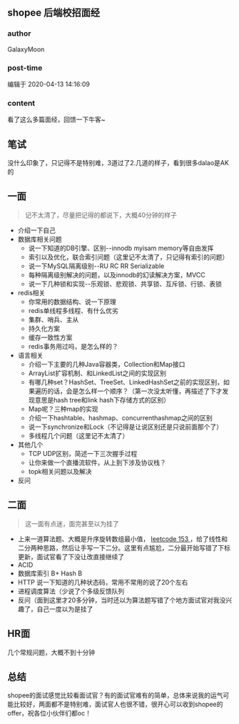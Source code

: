 ## shopee 后端校招面经
### author 
GalaxyMoon
### post-time 

编辑于  2020-04-13 14:16:09
### content 
<div class="post-topic-des nc-post-content">
 <p>
  看了这么多篇面经，回馈一下牛客~
 </p>
 <h2>
  笔试
 </h2>
 <p>
  没什么印象了，只记得不是特别难，3道过了2.几道的样子，看到很多dalao是AK的
 </p>
 <h2>
  一面
 </h2>
 <blockquote>
  <p>
   记不太清了，尽量把记得的都说下，大概40分钟的样子
  </p>
 </blockquote>
 <ul>
  <li>
   介绍一下自己
  </li>
  <li>
   数据库相关问题
   <ul>
    <li>
     说一下知道的DB引擎、区别--innodb myisam memory等自由发挥
    </li>
    <li>
     索引以及优化，联合索引问题（这里记不太清了，只记得有索引的问题）
    </li>
    <li>
     说一下MySQL隔离级别--RU RC RR Serializable
    </li>
    <li>
     每种隔离级别解决的问题，以及innodb的幻读解决方案，MVCC
    </li>
    <li>
     说一下几种锁和实现--乐观锁、悲观锁、共享锁、互斥锁、行锁、表锁
    </li>
   </ul>
  </li>
  <li>
   redis相关
   <ul>
    <li>
     你常用的数据结构、说一下原理
    </li>
    <li>
     redis单线程多线程、有什么优劣
    </li>
    <li>
     集群、哨兵、主从
    </li>
    <li>
     持久化方案
    </li>
    <li>
     缓存一致性方案
    </li>
    <li>
     redis事务用过吗，是怎么样的？
    </li>
   </ul>
  </li>
  <li>
   语言相关
   <ul>
    <li>
     介绍一下主要的几种Java容器类，Collection和Map接口
    </li>
    <li>
     ArrayList扩容机制、和LinkedList之间的实现区别
    </li>
    <li>
     有哪几种set？HashSet、TreeSet、LinkedHashSet之前的实现区别，如果遍历的话，会是怎么样一个顺序？（第一次没太听懂，再描述了下才发现意思是hash tree和link hash下存储方式的区别）
    </li>
    <li>
     Map呢？三种map的实现
    </li>
    <li>
     介绍一下hashtable、hashmap、concurrenthashmap之间的区别
    </li>
    <li>
     说一下synchronize和Lock（不记得是让说区别还是只说前面那个了）
    </li>
    <li>
     多线程几个问题（这里记不太清了）
    </li>
   </ul>
  </li>
  <li>
   其他几个
   <ul>
    <li>
     TCP UDP区别，简述一下三次握手过程
    </li>
    <li>
     让你来做一个直播流软件，从上到下涉及协议栈？
    </li>
    <li>
     topk相关问题以及解决
    </li>
   </ul>
  </li>
  <li>
   反问
  </li>
 </ul>
 <h2>
  二面
 </h2>
 <blockquote>
  <p>
   这一面有点迷，面完甚至以为挂了
  </p>
 </blockquote>
 <ul>
  <li>
   上来一道算法题、大概是升序旋转数组最小值，
   <a href="https://leetcode-cn.com/problems/find-minimum-in-rotated-sorted-array/" target="_blank">
    leetcode 153
   </a>
   ，给了线性和二分两种思路，然后让手写一下二分。这里有点尴尬，二分最开始写错了下标更新，面试官看了下没让改直接继续了
  </li>
  <li>
   ACID
  </li>
  <li>
   数据库索引 B+ Hash B
  </li>
  <li>
   HTTP 说一下知道的几种状态码，常用不常用的说了20个左右
  </li>
  <li>
   进程调度算法（少说了个多级反馈队列
  </li>
  <li>
   反问（面到这里才20多分钟，当时还以为算法题写错了个地方面试官对我没兴趣了，自己一度以为是挂了
  </li>
 </ul>
 <h2>
  HR面
 </h2>
 <p>
  几个常规问题，大概不到十分钟
 </p>
 <h2>
  总结
 </h2>
 <p>
  shopee的面试感觉比较看面试官？有的面试官难有的简单，总体来说我的运气可能比较好，两面都不是特别难，面试官人也很不错，很开心可以收到shopee的offer，祝各位小伙伴们都oc！
 </p>
</div>
